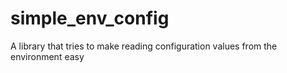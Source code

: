 # simple_env_config
A library that tries to make reading configuration values from the environment easy
